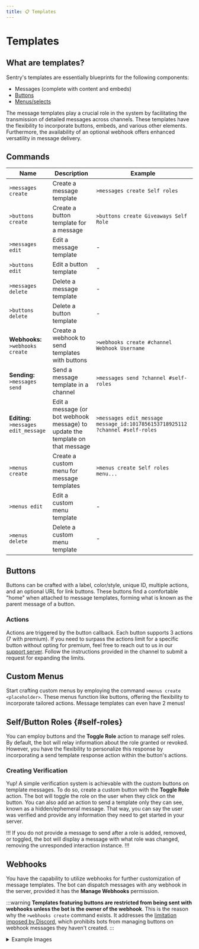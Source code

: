 ```yaml
---
title: 📋 Templates
---
```

# Templates

## What are templates?
Sentry's templates are essentially blueprints for the following components:
- Messages (complete with content and embeds)
- [Buttons](#buttons)
- [Menus/selects](#custom-menus)

The message templates play a crucial role in the system by facilitating the transmission of detailed messages across channels. These templates have the flexibility to incorporate buttons, embeds, and various other elements. Furthermore, the availability of an optional webhook offers enhanced versatility in message delivery.


## Commands

Name | Description | Example |
--- | --- | --- |
`>messages create` | Create a message template | `>messages create Self roles`
`>buttons create` | Create a button template for a message | `>buttons create Giveaways Self Role`
`>messages edit` | Edit a message template | -
`>buttons edit` | Edit a button template | -
`>messages delete` | Delete a message template | -
`>buttons delete` | Delete a button template | -
**Webhooks:** `>webhooks create` | Create a webhook to send templates with buttons | `>webhooks create #channel Webhook Username`
**Sending:** `>messages send` | Send a message template in a channel | `>messages send ?channel #self-roles`
**Editing:** `>messages edit_message` | Edit a message (or bot webhook message) to update the template on that message | `>messages edit_message message_id:1017856153718925112 ?channel #self-roles`
`>menus create` | Create a custom menu for message templates | `>menus create Self roles menu...`
`>menus edit` | Edit a custom menu template | -
`>menus delete` | Delete a custom menu template | -


## Buttons
Buttons can be crafted with a label, color/style, unique ID, multiple actions, and an optional URL for link buttons. These buttons find a comfortable "home" when attached to message templates, forming what is known as the parent message of a button.
### Actions
Actions are triggered by the button callback. Each button supports 3 actions (7 with premium). If you need to surpass the actions limit for a specific button without opting for premium, feel free to reach out to us in our [support server](https://r.nziie.xyz/sentry-support). Follow the instructions provided in the channel to submit a request for expanding the limits.

## Custom Menus
Start crafting custom menus by employing the command `>menus create <placeholder>`. These menus function like buttons, offering the flexibility to incorporate tailored actions. Message templates can even have 2 menus!

## Self/Button Roles {#self-roles}
You can employ buttons and the **Toggle Role** action to manage self roles. By default, the bot will relay information about the role granted or revoked. However, you have the flexibility to personalize this response by incorporating a send template response action within the button's actions.

### Creating Verification
Yup! A simple verification system is achievable with the custom buttons on template messages. To do so, create a custom button with the **Toggle Role** action. The bot will toggle the role on the user when they click on the button. You can also add an action to send a template only they can see, known as a hidden/ephemeral message. That way, you can say the user was verified and provide any information they need to get started in your server.

!!!
If you do not provide a message to send after a role is added, removed, or toggled, the bot will display a message with what role was changed, removing the unresponded interaction instance.
!!!

## Webhooks
You have the capability to utilize webhooks for further customization of message templates. The bot can dispatch messages with any webhook in the server, provided it has the **Manage Webhooks** permission.

:::warning
**Templates featuring buttons are restricted from being sent with webhooks unless the bot is the owner of the webhook**. This is the reason why the `>webhooks create` command exists. It addresses the <u>limitation imposed by Discord</u>, which prohibits bots from managing buttons on webhook messages they haven't created.
:::


<details className="customdetails">
<summary>Example Images</summary>

![](/img/templates1.png)
</details>
